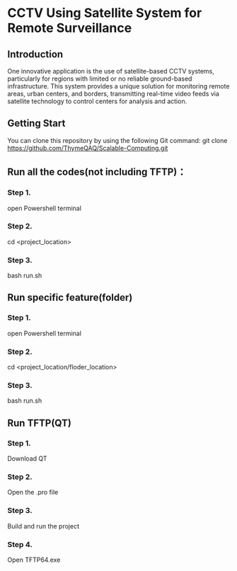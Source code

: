 # CCTV Using Satellite System for Remote Surveillance

## Introduction
One innovative application is the use of satellite-based CCTV systems, particularly for regions with limited or no reliable ground-based infrastructure. This system provides a unique solution for monitoring remote areas, urban centers, and borders, transmitting real-time video feeds via satellite technology to control centers for analysis and action.

## Getting Start
You can clone this repository by using the following Git command:
git clone https://github.com/ThymeQAQ/Scalable-Computing.git

## Run all the codes(not including TFTP)：
### Step 1.
open Powershell terminal
### Step 2.
cd <project_location>
### Step 3.
bash run.sh

## Run specific feature(folder)
### Step 1.
open Powershell terminal
### Step 2.
cd <project_location/floder_location>
### Step 3.
bash run.sh

## Run TFTP(QT)
### Step 1. 
Download QT  
### Step 2. 
Open the .pro file
### Step 3. 
Build and run the project  
### Step 4. 
Open TFTP64.exe




